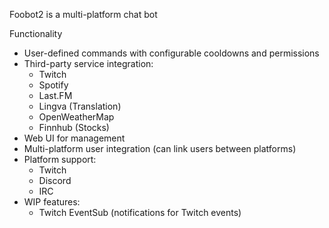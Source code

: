 Foobot2 is a multi-platform chat bot

Functionality
- User-defined commands with configurable cooldowns and permissions
- Third-party service integration:
    - Twitch
    - Spotify
    - Last.FM
    - Lingva (Translation)
    - OpenWeatherMap
    - Finnhub (Stocks)
- Web UI for management
- Multi-platform user integration (can link users between platforms)
- Platform support:
    - Twitch
    - Discord
    - IRC
- WIP features:
    - Twitch EventSub (notifications for Twitch events)